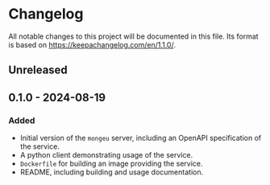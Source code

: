 # Changelog

All notable changes to this project will be documented in this file. Its format
is based on https://keepachangelog.com/en/1.1.0/.

## Unreleased

## 0.1.0 - 2024-08-19

### Added

- Initial version of the `mongeu` server, including an OpenAPI specification of
  the service.
- A python client demonstrating usage of the service.
- `Dockerfile` for building an image providing the service.
- README, including building and usage documentation.
